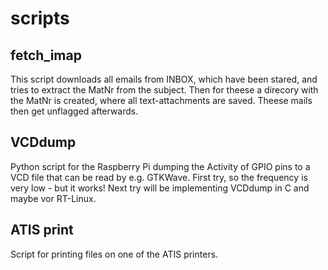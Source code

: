 scripts
=======

fetch_imap
----------
This script downloads all emails from INBOX, which have
been stared, and tries to extract the MatNr from the 
subject. Then for theese a direcory with the MatNr 
is created, where all text-attachments are saved. 
Theese mails then get unflagged afterwards. 

VCDdump
-------
Python script for the Raspberry Pi dumping the Activity of GPIO pins
to a VCD file that can be read by e.g. GTKWave. 
First try, so the frequency is very low - but it works!
Next try will be implementing VCDdump in C and maybe vor RT-Linux. 

ATIS print
----------
Script for printing files on one of the ATIS printers. 